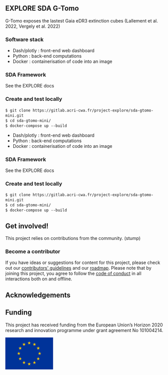 ## EXPLORE SDA G-Tomo

G-Tomo exposes the lastest Gaia eDR3 extinction cubes (Lallement et al. 2022, Vergely et al. 2022)

### Software stack

* Dash/plotly : front-end web dashboard
* Python : back-end computations
* Docker : containerisation of code into an image

### SDA Framework

See the EXPLORE docs

### Create and test locally 

    $ git clone https://gitlab.acri-cwa.fr/project-explore/sda-gtomo-mini.git
    $ cd sda-gtomo-mini/
    $ docker-compose up --build
    

* Dash/plotly : front-end web dashboard
* Python : back-end computations
* Docker : containerisation of code into an image

### SDA Framework

See the EXPLORE docs

### Create and test locally 

    $ git clone https://gitlab.acri-cwa.fr/project-explore/sda-gtomo-mini.git
    $ cd sda-gtomo-mini/
    $ docker-compose up --build
    



## Get involved! 

This project relies on contributions from the community. (stump)

### Become a contributor

If you have ideas or suggestions for content for this project, please check out our [contributors' guidelines](CONTRIBUTING.md) and our [roadmap](ROADMAP.md). Please note that by joining this project, you agree to follow the [code of conduct](CODE_OF_CONDUCT.md) in all interactions both on and offline.

## Acknowledgements


## Funding

This project has received funding from the European Union’s Horizon 2020 research and innovation programme under grant agreement No 101004214. 

<img src='logoEU.jpg' height='100' />



